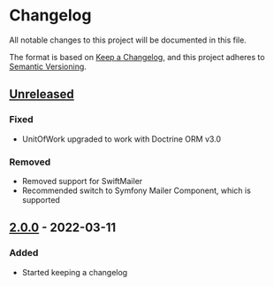 # Changelog

All notable changes to this project will be documented in this file.

The format is based on [Keep a Changelog](https://keepachangelog.com/en/1.0.0/),
and this project adheres to [Semantic Versioning](https://semver.org/spec/v2.0.0.html).

## [Unreleased]

### Fixed

- UnitOfWork upgraded to work with Doctrine ORM v3.0

### Removed

- Removed support for SwiftMailer
- Recommended switch to Symfony Mailer Component, which is supported

## [2.0.0] - 2022-03-11

### Added

- Started keeping a changelog

[Unreleased]: https://github.com/novuso/common-adapter/compare/master...develop
[2.0.0]: https://github.com/novuso/common-adapter/compare/57cae396972fa0f29d76f877bc0391e427d52546...2.0.0
